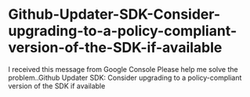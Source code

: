 # Github-Updater-SDK-Consider-upgrading-to-a-policy-compliant-version-of-the-SDK-if-available
I received this message from Google Console Please help me solve the problem..Github Updater SDK: Consider upgrading to a policy-compliant version of the SDK if available
